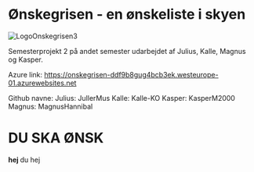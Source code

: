 # Ønskegrisen - en ønskeliste i skyen
![LogoOnskegrisen3](https://github.com/user-attachments/assets/e20cf639-8a05-4b40-beae-1c6d79cdbc43)

Semesterprojekt 2 på andet semester udarbejdet af Julius, Kalle, Magnus og Kasper.

Azure link:
https://onskegrisen-ddf9b8gug4bcb3ek.westeurope-01.azurewebsites.net

Github navne:
Julius: JullerMus
Kalle: Kalle-KO
Kasper: KasperM2000
Magnus: MagnusHannibal

<h1><b> DU SKA </b>ØNSK</h1> <b> hej </b> <f> du </f> hej
